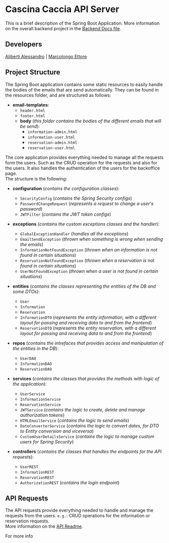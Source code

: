 # Cascina Caccia API Server

This is a brief description of the Spring Boot Application. More information on the overall backend project in the [Backend Docs file](../Docs/backend/README.md).

## Developers

[Aliberti Alessandro](https://github.com/alealiberti) | [Marcolongo Ettore](https://github.com/MrLetss)

## Project Structure

The Spring Boot application contains some static resources to easily handle the bodies of the emails that are send automatically.
They can be found in the resources folder, and are structured as follows:

- **email-templates**:
  - `header.html`
  - `footer.html`
  - **body** (_this folder contains the bodies of the different emails that will be send_):
    - `information-admin.html`
    - `information-user.html`
    - `reservation-admin.html`
    - `reservation-user.html`

The core application provides everything needed to manage all the requests form the users.
Such as the CRUD operation for the requests and also for the users.
It also handles the authentication of the users for the backoffice page.  
The structure is the following:

- **configuration** (_contains the configuration classes_):
  - `SecurityConfig` (_contains the Spring Security configs_)
  - `PasswordChangeRequest` (_represents a request to change a user's password_)
  - `JWTFilter` (_contains the JWT token configs_)
- **exceptions** (_contains the custom exceptions classes and the handler_):

  - `GlobalExceptionHandler` (_handles all the exceptions_)
  - `EmailSendException` (_thrown when something is wrong when sending the emails_)
  - `InformationNotFoundException` (_thrown when an information is not found in certain situations_)
  - `ReservationNotFoundException` (_thrown when a reservation is not found in certain situations_)
  - `UserNotFoundException` (_thrown when a user is not found in certain situations_)

- **entities** (_contains the classes representing the entities of the DB and some DTOs_):
  - `User`
  - `Information`
  - `Reservation`
  - `InformationDTO` (_represents the entity information, with a different layout for passing and receiving data to and from the frontend_)
  - `ReservationDTO` (_represents the entity reservation, with a different layout for passing and receiving data to and from the frontend_)
- **repos** (_contains the intrefaces that provides access and manipulation of the entities in the DB_):
  - `UserDAO`
  - `InformationDAO`
  - `ReservationDAO`
- **services** (_contains the classes that provides the methods with logic of the application_):
  - `UserService`
  - `InformationService`
  - `ReservationService`
  - `JWTService` (_contains the logic to create, delete and manage authorization tokens_)
  - `HTMLEmailService` (_contains the logic to send emails_)
  - `DateConverterService` (_contains the logic to convert dates, for DTO to Entity conversion and viceversa_)
  - `CustomUserDetailsService` (_contains the logic to manage custom users for Spring Security_)
- **controllers** (_contains the classes that handles the endpoints for the API requests_):
  - `UserREST`
  - `InformationREST`
  - `ReservationREST`
  - `AuthorizationREST` (_contains the login endpoint_)

## API Requests

The API requests provide everything needed to handle and manage the requests from the users. `e.g.`: CRUD operations for the information or reservation requests.  
More information on the [API Readme](../Docs/backend/API/README.md).

For more info
